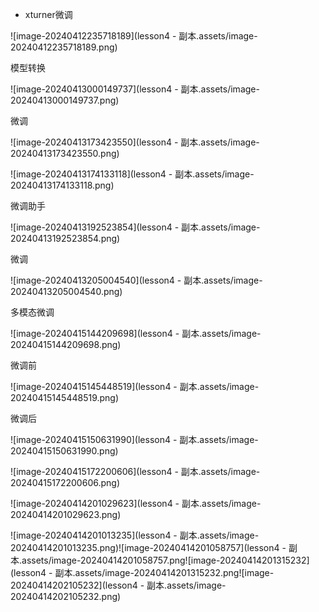 - xturner微调

![image-20240412235718189](lesson4  - 副本.assets/image-20240412235718189.png)

模型转换

![image-20240413000149737](lesson4  - 副本.assets/image-20240413000149737.png)

微调

![image-20240413173423550](lesson4  - 副本.assets/image-20240413173423550.png)

![image-20240413174133118](lesson4  - 副本.assets/image-20240413174133118.png)

微调助手

![image-20240413192523854](lesson4  - 副本.assets/image-20240413192523854.png)

微调

![image-20240413205004540](lesson4  - 副本.assets/image-20240413205004540.png)



多模态微调



![image-20240415144209698](lesson4  - 副本.assets/image-20240415144209698.png)



微调前

![image-20240415145448519](lesson4  - 副本.assets/image-20240415145448519.png)

微调后

![image-20240415150631990](lesson4  - 副本.assets/image-20240415150631990.png)





![image-20240415172200606](lesson4  - 副本.assets/image-20240415172200606.png)



































![image-20240414201029623](lesson4  - 副本.assets/image-20240414201029623.png)









![image-20240414201013235](lesson4  - 副本.assets/image-20240414201013235.png)![image-20240414201058757](lesson4  - 副本.assets/image-20240414201058757.png![image-20240414201315232](lesson4  - 副本.assets/image-20240414201315232.png![image-20240414202105232](lesson4  - 副本.assets/image-20240414202105232.png)











​           
